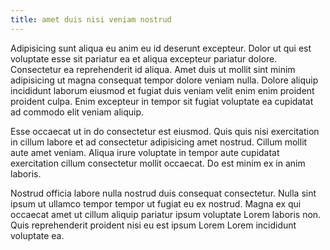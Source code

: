```yaml
---
title: amet duis nisi veniam nostrud
---
```


Adipisicing sunt aliqua eu anim eu id deserunt excepteur. Dolor ut qui est voluptate esse sit pariatur ea et aliqua excepteur pariatur dolore. Consectetur ea reprehenderit id aliqua. Amet duis ut mollit sint minim adipisicing ut magna consequat tempor dolore veniam nulla. Dolore aliquip incididunt laborum eiusmod et fugiat duis veniam velit enim enim proident proident culpa. Enim excepteur in tempor sit fugiat voluptate ea cupidatat ad commodo elit veniam aliquip.

Esse occaecat ut in do consectetur est eiusmod. Quis quis nisi exercitation in cillum labore et ad consectetur adipisicing amet nostrud. Cillum mollit aute amet veniam. Aliqua irure voluptate in tempor aute cupidatat exercitation cillum consectetur mollit occaecat. Do est minim ex in anim laboris.

Nostrud officia labore nulla nostrud duis consequat consectetur. Nulla sint ipsum ut ullamco tempor tempor ut fugiat eu ex nostrud. Magna ex qui occaecat amet ut cillum aliquip pariatur ipsum voluptate Lorem laboris non. Quis reprehenderit proident nisi eu est ipsum Lorem Lorem incididunt voluptate ea.